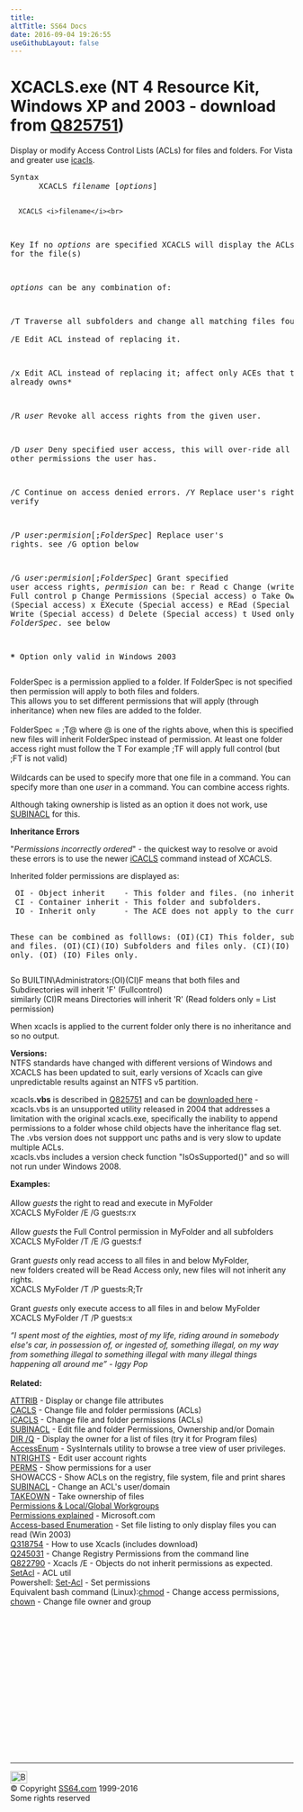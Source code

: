 ```yaml
---
title:
altTitle: SS64 Docs
date: 2016-09-04 19:26:55
useGithubLayout: false
---
```

<!-- #BeginLibraryItem "/Library/head_nt.lbi" --><!-- #EndLibraryItem --><h1>XCACLS.exe (NT 4 Resource Kit, Windows XP and 2003  - download from <a href="https://support.microsoft.com/kb/825751">Q825751</a>)</h1>
<p>Display or modify Access Control Lists (ACLs) for files and folders. For Vista and greater use <a href="icacls.html">icacls</a>.</p>
<pre>Syntax
      XCACLS <i>filename</i> [<i>options</i>]

      XCACLS <i>filename</i><br>
Key
   If no <i>options</i> are specified XCACLS will display the ACLs for the file(s)

   <i>options</i> can be any combination of:

   /T       Traverse all subfolders and change all matching files found. 
<br>   /E       Edit ACL instead of replacing it. 

   /x       Edit ACL instead of replacing it; affect only ACEs that this user already owns*

   /R <i>user</i>  Revoke all access rights from the given user.

   /D <i>user</i>  Deny specified user access, this will over-ride
            all other permissions the user has.

   /C       Continue on access denied errors. 
   /Y       Replace user's rights without verify

   /P <i>user</i>:<i>permision</i>[;<i>FolderSpec</i>]
            Replace user's rights. see /G option below

   /G <i>user</i>:<i>permision</i>[;<i>FolderSpec</i>]
           Grant specified user access rights, <i>permision</i> can be: 
           r  Read 
           c  Change (write) 
           f  Full control
           p  Change Permissions (Special access)
           o  Take Ownership (Special access)
           x  EXecute (Special access)
           e  REad (Special access)
           w  Write (Special access)
           d  Delete (Special access)
           t  Used only by <i>FolderSpec</i>. see below

<b>*</b> Option only valid in Windows 2003</pre>
<p><span class="code">FolderSpec</span> is a permission applied to a folder.  
If <span class="code">FolderSpec</span> is not specified then <span class="code">permission</span> will apply to both files and folders. <br>
This allows you to set different permissions that will apply (through inheritance) when new files are added to the folder.<br>
<br>
<span class="code">FolderSpec = ;T@</span> where @ is one of the rights above, when this is specified new files will  inherit <span class="code">FolderSpec</span> instead of <span class="code">permission</span>. At least one folder access right must follow the T For example <span class="code">;TF</span> will apply full control (but <span class="code"> ;FT</span> is not valid)<br>
<br>
Wildcards can be used to specify more that one file in a command. You can specify more than one <i>user</i> in a command. You can combine access rights.</p>
<p>Although taking ownership is listed as an option it does not work, use <a href="subinacl.html">SUBINACL</a> for this.</p>
<p><b>Inheritance Errors</b></p>
<p> "<i>Permissions incorrectly ordered</i>"  - the quickest way to resolve or avoid these  errors is to use the newer <a href="icacls.html">iCACLS</a> command instead of XCACLS.</p>
<p>Inherited folder permissions are displayed as:</p>
<pre> OI - Object inherit    - This folder and files. (no inheritance to subfolders)
 CI - Container inherit - This folder and subfolders.
 IO - Inherit only      - The ACE does not apply to the current file/directory

These can be combined as folllows:
 (OI)(CI)      This folder, subfolders, and files.
 (OI)(CI)(IO)  Subfolders and files only.
     (CI)(IO)  Subfolders only.
 (OI)    (IO)  Files only. </pre>
<p>So BUILTIN\Administrators:(OI)(CI)F means that both files and Subdirectories will inherit 'F' (Fullcontrol) <br>
similarly (CI)R means Directories will inherit 'R' (Read folders only = List permission)</p>
<p>When xcacls is applied to the current folder only there is no inheritance and so no output.</p>
<p><b>Versions:</b><br>
NTFS standards have changed with different versions of Windows and XCACLS has been updated to suit, early versions  of Xcacls can give unpredictable results against an NTFS v5 partition.</p>
<p>  xcacls<b>.vbs</b> is described in <a href="http://support.microsoft.com/?id=825751">Q825751</a> and can be <a href="http://www.microsoft.com/downloads/details.aspx?FamilyID=0ad33a24-0616-473c-b103-c35bc2820bda&amp;DisplayLang=en">downloaded here</a> -
xcacls.vbs is an unsupported utility released in 2004 that addresses a limitation with the original xcacls.exe, specifically the inability to append permissions to a folder whose child objects have the inheritance flag set. The .vbs version does not suppport unc paths and is very slow to update multiple ACLs.<br>
xcacls.vbs includes a version check function <span class="code">"IsOsSupported()"</span>  and so will not run under Windows 2008.</p>
<p><b>Examples:</b><br>
<br>
Allow <i>guests</i> the right to read and execute in MyFolder<br>
<span class="code">XCACLS MyFolder /E /G guests:rx</span><br>
<br>
Allow <i>guests</i> the Full Control permission in MyFolder and all subfolders<br>
<span class="code">XCACLS MyFolder /T /E /G  guests:f</span><br>
<br>
Grant <i>guests</i> only read access to all files in and below MyFolder, <br>
new folders created will be Read Access only, new files will not inherit any rights.<br>
<span class="code">XCACLS MyFolder /T /P guests:R;Tr </span><br>
<br>
Grant <i>guests</i> only execute access to all files in and below MyFolder<br>
<span class="code">XCACLS MyFolder /T /P guests:x </span></p>
<p><i class="quote">“I spent most of the eighties, most of my life, riding around in somebody else's car, in possession of, or ingested of, something illegal, on my way from something illegal to something illegal with many illegal things happening all around me” - Iggy Pop </i> <br>
<br>
<b>Related:</b></p>
<p><a href="attrib.html">ATTRIB</a> - Display or change file attributes<br>
<a href="cacls.html">CACLS</a> - Change file and folder permissions (ACLs)<br>
<a href="icacls.html">iCACLS</a> - Change file and folder permissions (ACLs) <br>
<a href="subinacl.html">SUBINACL</a> - Edit file and folder Permissions, Ownership and/or Domain<br>
<a href="dir.html">DIR /Q</a> - Display the owner for a list of files (try it for Program files) <br>
<a href="http://technet.microsoft.com/en-US/sysinternals/bb897332.aspx">AccessEnum</a> - SysInternals utility to browse a tree view of user privileges.<br>
<a href="ntrights.html">NTRIGHTS</a> - Edit user account rights      <br>
<a href="perms.html">PERMS</a> - Show permissions for a user<br>
 SHOWACCS - Show ACLs on the registry, file system, file and print shares <br>
<a href="subinacl.html">SUBINACL</a> - Change an ACL's user/domain<br>
<a href="takeown.html">TAKEOWN</a> - Take ownership of files<br>
<a href="syntax-permissions.html">Permissions &amp; Local/Global Workgroups </a>  <br>
<a href="http://go.microsoft.com/fwlink/?LinkId=48679">Permissions explained</a> - Microsoft.com<br>
<a href="http://www.microsoft.com/downloads/details.aspx?FamilyID=04A563D9-78D9-4342-A485-B030AC442084&amp;displaylang=en">Access-based Enumeration</a> - Set file listing to only display files you can read (Win 2003)<br>
<a href="https://support.microsoft.com/kb/318754">Q318754</a> - How to use Xcacls (includes download) <br>
<a href="https://support.microsoft.com/kb/245031">Q245031</a> - Change Registry Permissions from the command line <br>
<a href="https://support.microsoft.com/kb/822790">Q822790</a> - Xcacls /E - Objects do not inherit permissions as expected.<br>
<a href="https://helgeklein.com/setacl/">SetAcl</a> - ACL util<br>
Powershell: <a href="../ps/set-acl.html">Set-Acl</a> - Set permissions<br>
Equivalent bash command (Linux):<a href="../bash/chmod.html">chmod</a> - Change access permissions,  <a href="../bash/chown.html">chown</a> - Change file owner and group</p><!-- #BeginLibraryItem "/Library/foot_nt.lbi" --><p>
<!-- windows300 -->
<ins class="adsbygoogle" style="display:inline-block;width:300px;height:250px" data-ad-client="ca-pub-6140977852749469" data-ad-slot="7649547908"></ins>
<script>
(adsbygoogle = window.adsbygoogle || []).push({});
</script></p>
<hr>
<div id="bl" class="footer"><a href="xcacls.html#"><img src="../images/top.png" width="30" height="22" alt="Back to the Top"></a></div>
<div id="br" class="footer, tagline">© Copyright <a href="../index.html">SS64.com</a> 1999-2016<br>
Some rights reserved</div><!-- #EndLibraryItem -->

